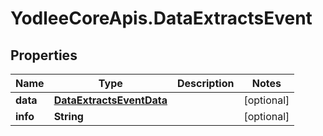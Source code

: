 # YodleeCoreApis.DataExtractsEvent

## Properties
Name | Type | Description | Notes
------------ | ------------- | ------------- | -------------
**data** | [**DataExtractsEventData**](DataExtractsEventData.md) |  | [optional] 
**info** | **String** |  | [optional] 
